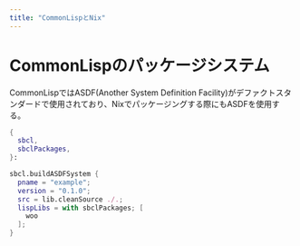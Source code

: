 ```yaml
---
title: "CommonLispとNix"
---
```


# CommonLispのパッケージシステム

CommonLispではASDF(Another System Definition Facility)がデファクトスタンダードで使用されており、Nixでパッケージングする際にもASDFを使用する。

```nix
{
  sbcl,
  sbclPackages,
}:

sbcl.buildASDFSystem {
  pname = "example";
  version = "0.1.0";
  src = lib.cleanSource ./.;
  lispLibs = with sbclPackages; [
    woo
  ];
}
```
